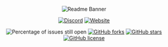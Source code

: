<div align="center">

![Readme Banner](https://i.imgur.com/YsYcKxN.png)

[![Discord](https://img.shields.io/discord/889460117953720351?color=%237289DA&logo=discord&logoColor=white&style=for-the-badge)](https://discord.gg/FQ7jmGBd6c)
[![Website](https://img.shields.io/badge/-website-orange?style=for-the-badge&logo=internet-explorer&logoColor=white)](https://eternalcode.pl/)

![Percentage of issues still open](https://img.shields.io/github/issues/EternalCodeTeam/GradleTemplate?style=for-the-badge)
[![GitHub forks](https://img.shields.io/github/forks/EternalCodeTeam/GradleTemplate?style=for-the-badge)](https://github.com/EternalCodeTeam/EternalCore/network)
[![GitHub stars](https://img.shields.io/github/stars/EternalCodeTeam/GradleTemplate?style=for-the-badge)](https://github.com/EternalCodeTeam/EternalCore/stargazers)
[![GitHub license](https://img.shields.io/github/license/EternalCodeTeam/GradleTemplate?style=for-the-badge)](https://github.com/EternalCodeTeam/GradleTemplate/blob/master/LICENSE)    
    
</div>
